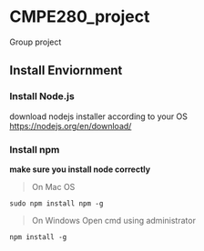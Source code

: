 # CMPE280_project
Group project
## Install Enviornment
### Install Node.js
download nodejs installer according to your OS
https://nodejs.org/en/download/

### Install npm
**make sure you install node correctly**
>On Mac OS
```
sudo npm install npm -g
```

>On Windows
Open cmd using administrator
```
npm install -g
```
